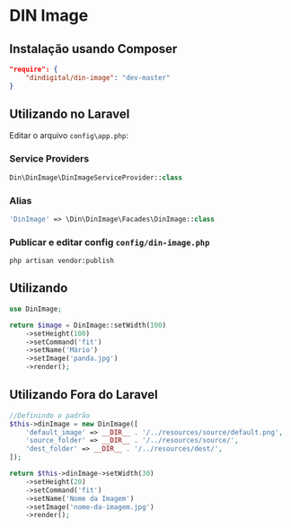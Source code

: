 # DIN Image
## Instalação usando Composer
```json
"require": {
    "dindigital/din-image": "dev-master"
}
```
## Utilizando no Laravel
Editar o arquivo ```config\app.php```:
### Service Providers
```php
Din\DinImage\DinImageServiceProvider::class
```
### Alias
```php
'DinImage' => \Din\DinImage\Facades\DinImage::class
```
### Publicar e editar config ```config/din-image.php```
```
php artisan vendor:publish
```
## Utilizando
```php
use DinImage;
```
```php
return $image = DinImage::setWidth(100)
	->setHeight(100)
	->setCommand('fit')
	->setName('Mário')
	->setImage('panda.jpg')
	->render();
```

## Utilizando Fora do Laravel

```php
//Definindo o padrão
$this->dinImage = new DinImage([
    'default_image' => __DIR__ . '/../resources/source/default.png',
    'source_folder' => __DIR__ . '/../resources/source/',
    'dest_folder' => __DIR__ . '/../resources/dest/',
]);

return $this->dinImage->setWidth(30)
	->setHeight(20)
	->setCommand('fit')
	->setName('Nome da Imagem')
	->setImage('nome-da-imagem.jpg')
	->render();
```